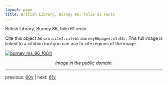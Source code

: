 ```yaml
---
layout: page
title: British Library, Burney 86, folio 61 recto
---
```


British Library, Burney 86, folio 61 recto

Cite this object as `urn:cite2:citebl:burney86pages.v1:61r`.  The full image is linked to a citation tool you can use to cite regions of the image.

[![burney_ms_86_f061r](http://www.homermultitext.org/iipsrv?IIIF=/project/homer/pyramidal/deepzoom/citebl/burney86imgs/v1/burney_ms_86_f061r.tif/full/800,/0/default.jpg)](http://www.homermultitext.org/ict2/?urn=urn:cite2:citebl:burney86imgs.v1:burney_ms_86_f061r) 

<p style="text-align: center; font-style: italic;">Image in the public domain.</p>

---

previous: [60v](../60v/) | next: [61v](../61v/)